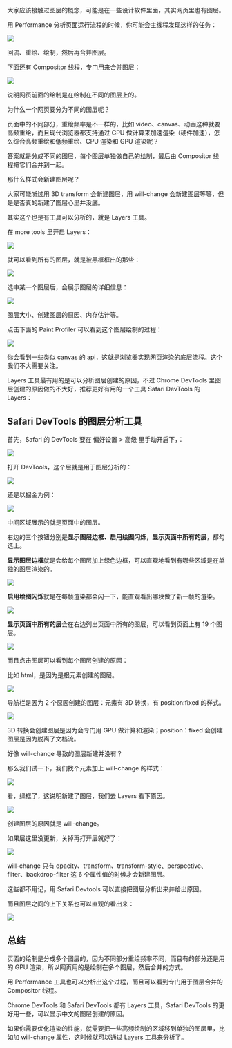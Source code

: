 大家应该接触过图层的概念，可能是在一些设计软件里面，其实网页里也有图层。

用 Performance 分析页面运行流程的时候，你可能会主线程发现这样的任务：

![](./images/5a2d31a814e24ace995b277eff44edf4~tplv-k3u1fbpfcp-watermark.image.png)

回流、重绘、绘制，然后再合并图层。

下面还有 Compositor 线程，专门用来合并图层：

![](./images/685a96defae64744adc26d2f2808bf63~tplv-k3u1fbpfcp-watermark.image.png)


说明网页前面的绘制是在绘制在不同的图层上的。

为什么一个网页要分为不同的图层呢？

页面中的不同部分，重绘频率是不一样的，比如 video、canvas、动画这种就要高频重绘，而且现代浏览器都支持通过 GPU 做计算来加速渲染（硬件加速），怎么综合高频重绘和低频重绘、CPU 渲染和 GPU 渲染呢？

答案就是分成不同的图层，每个图层单独做自己的绘制，最后由 Compositor 线程把它们合并到一起。

那什么样式会新建图层呢？

大家可能听过用 3D transform 会新建图层，用 will-change 会新建图层等等，但是是否真的新建了图层心里并没底。

其实这个也是有工具可以分析的，就是 Layers 工具。

在 more tools 里开启 Layers：

![](./images/f33a742bcc0e47f9b99b62c7abfc2a46~tplv-k3u1fbpfcp-watermark.image.png)

就可以看到所有的图层，就是被黑框框出的那些：

![](./images/b02e477e87fa47fc81e6aaad3b0b2522~tplv-k3u1fbpfcp-watermark.image.png)

选中某一个图层后，会展示图层的详细信息：

![](./images/32f893f81f944a01b1f227090ee50978~tplv-k3u1fbpfcp-watermark.image.png)

图层大小、创建图层的原因、内存估计等。

点击下面的 Paint Profiler 可以看到这个图层绘制的过程：

![](./images/2c9a180817a14f45b23cb2e1cf124f8c~tplv-k3u1fbpfcp-watermark.image.png)

你会看到一些类似 canvas 的 api，这就是浏览器实现网页渲染的底层流程。这个我们不大需要关注。

Layers 工具最有用的是可以分析图层创建的原因，不过 Chrome DevTools 里图层创建的原因做的不大好，推荐更好有用的一个工具 Safari DevTools 的 Layers：

## Safari DevTools 的图层分析工具

首先，Safari 的 DevTools 要在 偏好设置 > 高级 里手动开启下，：

![](./images/c01e585f0bee43ae818815a69bf8ba45~tplv-k3u1fbpfcp-watermark.image.png)

打开 DevTools，这个层就是用于图层分析的：

![](./images/15b1de5a6d314b50b9223144bf48419f~tplv-k3u1fbpfcp-watermark.image.png)

还是以掘金为例：

![](./images/86b276acea164350bc645e1ae010528e~tplv-k3u1fbpfcp-watermark.image.png)

中间区域展示的就是页面中的图层。

右边的三个按钮分别是**显示图层边框、启用绘图闪烁，显示页面中所有的层**，都勾选上。

**显示图层边框**就是会给每个图层加上绿色边框，可以直观地看到有哪些区域是在单独的图层渲染的。

![](./images/cc8f352c1be749b193e0ab1a00a52e19~tplv-k3u1fbpfcp-watermark.image.png)

**启用绘图闪烁**就是在每帧渲染都会闪一下，能直观看出哪块做了新一帧的渲染。

![](./images/691f862a4ba543cf880ef75afb8ff0ff~tplv-k3u1fbpfcp-watermark.image.png)

**显示页面中所有的层**会在右边列出页面中所有的图层，可以看到页面上有 19 个图层。

![](./images/1ef4f6277bd44b8481b79fb998dfb57f~tplv-k3u1fbpfcp-watermark.image.png)

而且点击图层可以看到每个图层创建的原因：

比如 html，是因为是根元素创建的图层。

![](./images/b2f59337e9a946ed96e5a243d5a6c5e0~tplv-k3u1fbpfcp-watermark.image.png)

导航栏是因为 2 个原因创建的图层：元素有 3D 转换，有 position:fixed 的样式。

![](./images/ff88c59ae04b404daf019ebe15b07605~tplv-k3u1fbpfcp-watermark.image.png)

3D 转换会创建图层是因为会专门用 GPU 做计算和渲染；position：fixed 会创建图层是因为脱离了文档流。

好像 will-change 导致的图层新建并没有？

那么我们试一下，我们找个元素加上 will-change 的样式：

![](./images/a31f684fad9e4986982a307262c54a18~tplv-k3u1fbpfcp-watermark.image.png)

看，绿框了，这说明新建了图层，我们去 Layers 看下原因。

![](./images/48e9c31091a0451a93543f65b3ef127e~tplv-k3u1fbpfcp-watermark.image.png)

创建图层的原因就是 will-change。

如果层这里没更新，关掉再打开层就好了：

![](./images/7ea9f4f70fdc46c497d242dbd4c9e3ca~tplv-k3u1fbpfcp-watermark.image.png)

will-change 只有 opacity、transform、transform-style、perspective、filter、backdrop-filter 这 6 个属性值的时候才会新建图层。

这些都不用记，用 Safari Devtools 可以直接把图层分析出来并给出原因。

而且图层之间的上下关系也可以直观的看出来：

![](./images/aa2d25daa6414feea9e2c9fbcdcdc820~tplv-k3u1fbpfcp-watermark.image.png)

## 总结

页面的绘制是分成多个图层的，因为不同部分重绘频率不同，而且有的部分还是用的 GPU 渲染，所以网页用的是绘制在多个图层，然后合并的方式。

用 Performance 工具也可以分析出这个过程，而且可以看到专门用于图层合并的 Compositor 线程。

Chrome DevTools 和 Safari DevTools 都有 Layers 工具，Safari DevTools 的更好用一些，可以显示中文的图层创建的原因。

如果你需要优化渲染的性能，就需要把一些高频绘制的区域移到单独的图层里，比如加 will-change 属性，这时候就可以通过 Layers 工具来分析了。

